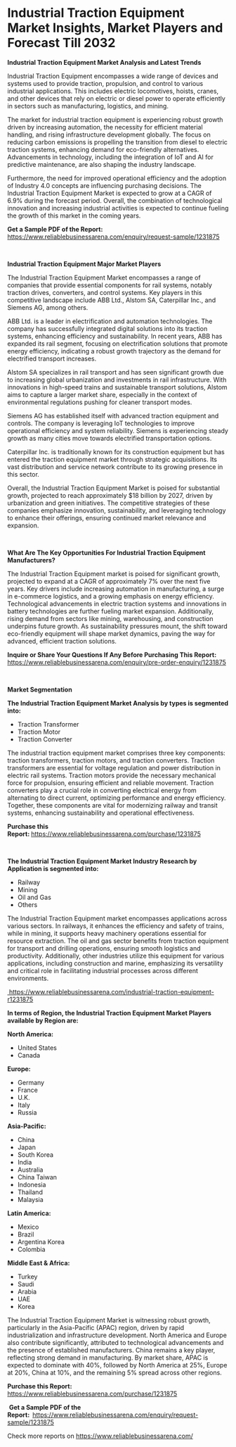 <p><h1>Industrial Traction Equipment Market Insights, Market Players and Forecast Till 2032</h1></p><p><strong>Industrial Traction Equipment Market Analysis and Latest Trends</strong></p>
<p><p>Industrial Traction Equipment encompasses a wide range of devices and systems used to provide traction, propulsion, and control to various industrial applications. This includes electric locomotives, hoists, cranes, and other devices that rely on electric or diesel power to operate efficiently in sectors such as manufacturing, logistics, and mining. </p><p>The market for industrial traction equipment is experiencing robust growth driven by increasing automation, the necessity for efficient material handling, and rising infrastructure development globally. The focus on reducing carbon emissions is propelling the transition from diesel to electric traction systems, enhancing demand for eco-friendly alternatives. Advancements in technology, including the integration of IoT and AI for predictive maintenance, are also shaping the industry landscape.</p><p>Furthermore, the need for improved operational efficiency and the adoption of Industry 4.0 concepts are influencing purchasing decisions. The Industrial Traction Equipment Market is expected to grow at a CAGR of 6.9% during the forecast period. Overall, the combination of technological innovation and increasing industrial activities is expected to continue fueling the growth of this market in the coming years.</p></p>
<p><strong>Get a Sample PDF of the Report:&nbsp;</strong> <a href="https://www.reliablebusinessarena.com/enquiry/request-sample/1231875?utm_campaign=3263&utm_medium=2&utm_source=Github&utm_content=ia&utm_term=11042025&utm_id=industrial-traction-equipment">https://www.reliablebusinessarena.com/enquiry/request-sample/1231875</a></p>
<p>&nbsp;</p>
<p><strong>Industrial Traction Equipment Major Market Players</strong></p>
<p><p>The Industrial Traction Equipment Market encompasses a range of companies that provide essential components for rail systems, notably traction drives, converters, and control systems. Key players in this competitive landscape include ABB Ltd., Alstom SA, Caterpillar Inc., and Siemens AG, among others.</p><p>ABB Ltd. is a leader in electrification and automation technologies. The company has successfully integrated digital solutions into its traction systems, enhancing efficiency and sustainability. In recent years, ABB has expanded its rail segment, focusing on electrification solutions that promote energy efficiency, indicating a robust growth trajectory as the demand for electrified transport increases.</p><p>Alstom SA specializes in rail transport and has seen significant growth due to increasing global urbanization and investments in rail infrastructure. With innovations in high-speed trains and sustainable transport solutions, Alstom aims to capture a larger market share, especially in the context of environmental regulations pushing for cleaner transport modes.</p><p>Siemens AG has established itself with advanced traction equipment and controls. The company is leveraging IoT technologies to improve operational efficiency and system reliability. Siemens is experiencing steady growth as many cities move towards electrified transportation options.</p><p>Caterpillar Inc. is traditionally known for its construction equipment but has entered the traction equipment market through strategic acquisitions. Its vast distribution and service network contribute to its growing presence in this sector.</p><p>Overall, the Industrial Traction Equipment Market is poised for substantial growth, projected to reach approximately $18 billion by 2027, driven by urbanization and green initiatives. The competitive strategies of these companies emphasize innovation, sustainability, and leveraging technology to enhance their offerings, ensuring continued market relevance and expansion.</p></p>
<p>&nbsp;</p>
<p><strong>What Are The Key Opportunities For Industrial Traction Equipment Manufacturers?</strong></p>
<p><p>The Industrial Traction Equipment market is poised for significant growth, projected to expand at a CAGR of approximately 7% over the next five years. Key drivers include increasing automation in manufacturing, a surge in e-commerce logistics, and a growing emphasis on energy efficiency. Technological advancements in electric traction systems and innovations in battery technologies are further fueling market expansion. Additionally, rising demand from sectors like mining, warehousing, and construction underpins future growth. As sustainability pressures mount, the shift toward eco-friendly equipment will shape market dynamics, paving the way for advanced, efficient traction solutions.</p></p>
<p><strong>Inquire or Share Your Questions If Any Before Purchasing This Report:</strong> <a href="https://www.reliablebusinessarena.com/enquiry/pre-order-enquiry/1231875?utm_campaign=3263&utm_medium=2&utm_source=Github&utm_content=ia&utm_term=11042025&utm_id=industrial-traction-equipment">https://www.reliablebusinessarena.com/enquiry/pre-order-enquiry/1231875</a></p>
<p>&nbsp;</p>
<p><strong>Market Segmentation</strong></p>
<p><strong>The Industrial Traction Equipment Market Analysis by types is segmented into:</strong></p>
<p><ul><li>Traction Transformer</li><li>Traction Motor</li><li>Traction Converter</li></ul></p>
<p><p>The industrial traction equipment market comprises three key components: traction transformers, traction motors, and traction converters. Traction transformers are essential for voltage regulation and power distribution in electric rail systems. Traction motors provide the necessary mechanical force for propulsion, ensuring efficient and reliable movement. Traction converters play a crucial role in converting electrical energy from alternating to direct current, optimizing performance and energy efficiency. Together, these components are vital for modernizing railway and transit systems, enhancing sustainability and operational effectiveness.</p></p>
<p><strong>Purchase this Report:&nbsp;</strong><a href="https://www.reliablebusinessarena.com/purchase/1231875?utm_campaign=3263&utm_medium=2&utm_source=Github&utm_content=ia&utm_term=11042025&utm_id=industrial-traction-equipment">https://www.reliablebusinessarena.com/purchase/1231875</a></p>
<p>&nbsp;</p>
<p><strong>The Industrial Traction Equipment Market Industry Research by Application is segmented into:</strong></p>
<p><ul><li>Railway</li><li>Mining</li><li>Oil and Gas</li><li>Others</li></ul></p>
<p><p>The Industrial Traction Equipment market encompasses applications across various sectors. In railways, it enhances the efficiency and safety of trains, while in mining, it supports heavy machinery operations essential for resource extraction. The oil and gas sector benefits from traction equipment for transport and drilling operations, ensuring smooth logistics and productivity. Additionally, other industries utilize this equipment for various applications, including construction and marine, emphasizing its versatility and critical role in facilitating industrial processes across different environments.</p></p>
<p><a href="https://www.reliablebusinessarena.com/industrial-traction-equipment-r1231875?utm_campaign=3263&utm_medium=2&utm_source=Github&utm_content=ia&utm_term=11042025&utm_id=industrial-traction-equipment">&nbsp;https://www.reliablebusinessarena.com/industrial-traction-equipment-r1231875</a></p>
<p><strong>In terms of Region, the Industrial Traction Equipment Market Players available by Region are:</strong></p>
<p>
    <p> <strong> North America: </strong>
        <ul>
            <li>United States</li>
            <li>Canada</li>
        </ul>
        </p> 
    <p> <strong> Europe: </strong>
        <ul>
            <li>Germany</li>
            <li>France</li>
            <li>U.K.</li>
            <li>Italy</li>
            <li>Russia</li>
        </ul>
        </p> 
    <p> <strong> Asia-Pacific: </strong>
        <ul>
            <li>China</li>
            <li>Japan</li>
            <li>South Korea</li>
            <li>India</li>
            <li>Australia</li>
            <li>China Taiwan</li>
            <li>Indonesia</li>
            <li>Thailand</li>
            <li>Malaysia</li>
        </ul>
        </p> 
    <p> <strong> Latin America: </strong>
        <ul>
            <li>Mexico</li>
            <li>Brazil</li>
            <li>Argentina Korea</li>
            <li>Colombia</li>
        </ul>
        </p> 
    <p> <strong> Middle East & Africa: </strong>
        <ul>
            <li>Turkey</li>
            <li>Saudi</li>
            <li>Arabia</li>
            <li>UAE</li>
            <li>Korea</li>
        </ul>
    </p>
    </p>
<p><p>The Industrial Traction Equipment Market is witnessing robust growth, particularly in the Asia-Pacific (APAC) region, driven by rapid industrialization and infrastructure development. North America and Europe also contribute significantly, attributed to technological advancements and the presence of established manufacturers. China remains a key player, reflecting strong demand in manufacturing. By market share, APAC is expected to dominate with 40%, followed by North America at 25%, Europe at 20%, China at 10%, and the remaining 5% spread across other regions.</p></p>
<p><strong>Purchase this Report: </strong><a href="https://www.reliablebusinessarena.com/purchase/1231875?utm_campaign=3263&utm_medium=2&utm_source=Github&utm_content=ia&utm_term=11042025&utm_id=industrial-traction-equipment">https://www.reliablebusinessarena.com/purchase/1231875</a></p>
<p>&nbsp;<strong>Get a Sample PDF of the Report:&nbsp;&nbsp;</strong><a href="https://www.reliablebusinessarena.com/enquiry/request-sample/1231875?utm_campaign=3263&utm_medium=2&utm_source=Github&utm_content=ia&utm_term=11042025&utm_id=industrial-traction-equipment">https://www.reliablebusinessarena.com/enquiry/request-sample/1231875</a></p>
<p><strong></strong></p>
<p>Check more reports on <a href="https://www.reliablebusinessarena.com/?utm_campaign=3263&utm_medium=2&utm_source=Github&utm_content=ia&utm_term=11042025&utm_id=industrial-traction-equipment">https://www.reliablebusinessarena.com/</a></p>